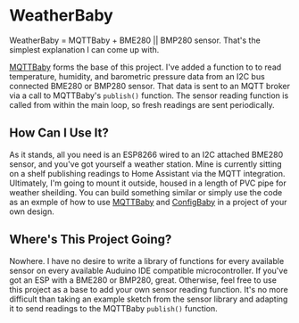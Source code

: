 # WeatherBaby

WeatherBaby = MQTTBaby + BME280 || BMP280 sensor. That's the simplest explanation I can come up with.

[MQTTBaby](https://github.com/DavesCodeMusings/mqttbaby) forms the base of this project. I've added a function to to read temperature, humidity, and barometric pressure data from an I2C bus connected BME280 or BMP280 sensor. That data is sent to an MQTT broker via a call to MQTTBaby's `publish()` function. The sensor reading function is called from within the main loop, so fresh readings are sent periodically.

## How Can I Use It?

As it stands, all you need is an ESP8266 wired to an I2C attached BME280 sensor, and you've got yourself a weather station. Mine is currently sitting on a shelf publishing readings to Home Assistant via the MQTT integration. Ultimately, I'm going to mount it outside, housed in a length of PVC pipe for weather sheilding. You can build something similar or simply use the code as an exmple of how to use [MQTTBaby](https://github.com/DavesCodeMusings/mqttbaby) and [ConfigBaby](https://github.com/DavesCodeMusings/mqttbaby/ConfigBaby) in a project of your own design.

## Where's This Project Going?

Nowhere. I have no desire to write a library of functions for every available sensor on every available Auduino IDE compatible microcontroller. If you've got an ESP with a BME280 or BMP280, great. Otherwise, feel free to use this project as a base to add your own sensor reading function. It's no more difficult than taking an example sketch from the sensor library and adapting it to send readings to the MQTTBaby `publish()` function.
